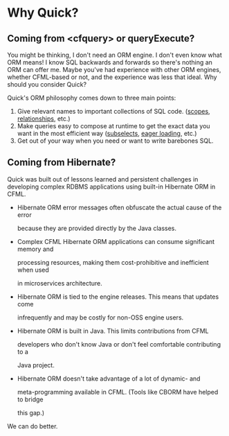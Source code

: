 # Why Quick?

## Coming from &lt;cfquery&gt; or queryExecute?

You might be thinking, I don't need an ORM engine.  I don't even know what ORM means!  I know SQL backwards and forwards so there's nothing an ORM can offer me.  Maybe you've had experience with other ORM engines, whether CFML-based or not, and the experience was less that ideal.  Why should you consider Quick?

Quick's ORM philosophy comes down to three main points:

1. Give relevant names to important collections of SQL code. \([scopes](guide-1/getting-started/query-scopes-and-subselects.md#what-are-scopes), [relationships](guide-1/relationships/), etc.\)
2. Make queries easy to compose at runtime to get the exact data you want in the most efficient way \([subselects](guide-1/getting-started/query-scopes-and-subselects.md#subselects), [eager loading](guide-1/relationships/eager-loading.md), etc.\)
3. Get out of your way when you need or want to write barebones SQL.

## Coming from Hibernate?

Quick was built out of lessons learned and persistent challenges in developing complex RDBMS applications using built-in Hibernate ORM in CFML.

* Hibernate ORM error messages often obfuscate the actual cause of the error

  because they are provided directly by the Java classes.

* Complex CFML Hibernate ORM applications can consume significant memory and

  processing resources, making them cost-prohibitive and inefficient when used

  in microservices architecture.

* Hibernate ORM is tied to the engine releases. This means that updates come

  infrequently and may be costly for non-OSS engine users.

* Hibernate ORM is built in Java. This limits contributions from CFML

  developers who don't know Java or don't feel comfortable contributing to a

  Java project.

* Hibernate ORM doesn't take advantage of a lot of dynamic- and

  meta-programming available in CFML. \(Tools like CBORM have helped to bridge

  this gap.\)

We can do better.



